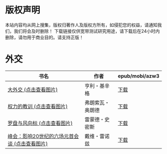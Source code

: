 # 版权声明

本站内容均从网上搜集，版权归著作人及版权方所有，如侵犯您的权益，请通知我们，我们将会及时删除！ 下载链接仅供宽带测试研究用途，请下载后在24小时内删除，请勿用于商业目的。请支持正版！

# 外交

| 书名 | 作者 | epub/mobi/azw3 |
| --- | --- | --- |
| [大外交 (点击查看图片)](https://www.dushupai.com/attachment/2024/06/08/3b944c6d5dd67f26.jpg) | 亨利・基辛格 | [下载](https://url89.ctfile.com/f/31084289-1357050721-f645ff?p=8866) |
| [权力的教训 (点击查看图片)](https://www.dushupai.com/attachment/2024/06/07/0ad35335612157b6.jpg) | 弗朗索瓦・奥朗德 | [下载](https://url89.ctfile.com/f/31084289-1357036171-59b7c7?p=8866) |
| [罗盘与风向标 (点击查看图片)](https://www.dushupai.com/attachment/2024/06/05/c74ede0a2e0819df.jpg) | 雷蒙德・史密斯 | [下载](https://url89.ctfile.com/f/31084289-1357028383-8bed41?p=8866) |
| [峰会：影响20世纪的六场元首会谈 (点击查看图片)](https://www.dushupai.com/attachment/2024/06/04/8ba5a593bb360917.jpg) | 戴维・雷诺兹 | [下载](https://url89.ctfile.com/f/31084289-1357022941-f4a9ce?p=8866) |
